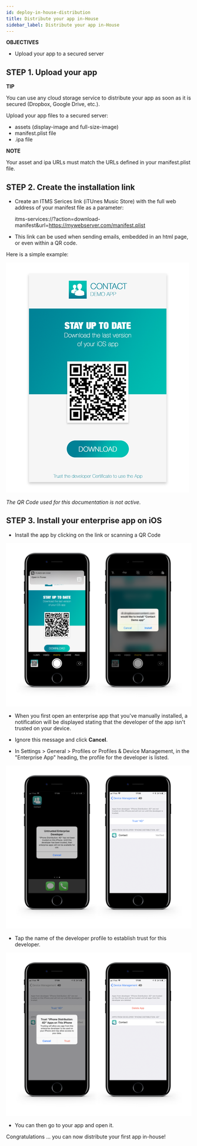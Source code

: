 ```yaml
---
id: deploy-in-house-distribution
title: Distribute your app in-House
sidebar_label: Distribute your app in-House
---
```

<div class = "objectives"> 

**OBJECTIVES**

* Upload your app to a secured server</div> 

## STEP 1. Upload your app<div class = "tips"> 

**TIP**

You can use any cloud storage service to distribute your app as soon as it is secured (Dropbox, Google Drive, etc.).</div> 

Upload your app files to a secured server:

* assets (display-image and full-size-image)
* manifest.plist file
* .ipa file<div class = "tips"> 

**NOTE**

Your asset and ipa URLs must match the URLs defined in your manifest.plist file.</div> 

## STEP 2. Create the installation link

* Create an ITMS Serices link (iTUnes Music Store) with the full web address of your manifest file as a parameter:

    itms-services://?action=download-manifest&url=https://mywebserver.com/manifest.plist
    
    

* This link can be used when sending emails, embedded in an html page, or even within a QR code.

Here is a simple example:

![Contact demo app install](assets/deploy-in-house/Contact-demo-app-install.png)

*The QR Code used for this documentation is not active.*

## STEP 3. Install your enterprise app on iOS

* Install the app by clicking on the link or scanning a QR Code

![Scan and install](assets/deploy-in-house/Scan-and-install.png)

* When you first open an enterprise app that you've manually installed, a notification will be displayed stating that the developer of the app isn't trusted on your device.

* Ignore this message and click **Cancel**.

* In Settings > General > Profiles or Profiles & Device Management, in the "Enterprise App" heading, the profile for the developer is listed.

![Untrust developer](assets/deploy-in-house/Untrust-developer.png)

* Tap the name of the developer profile to establish trust for this developer.

![Trust-confirmation](assets/deploy-in-house/Trust-confirmation.png)

* You can then go to your app and open it.

Congratulations ... you can now distribute your first app in-house!